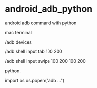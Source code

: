 # android_adb_python
android adb command with python


mac terminal

/adb devices

/adb shell input tab 100 200

/adb shell input swipe 100 200 100 200

python.

import os
os.popen("adb ...")
